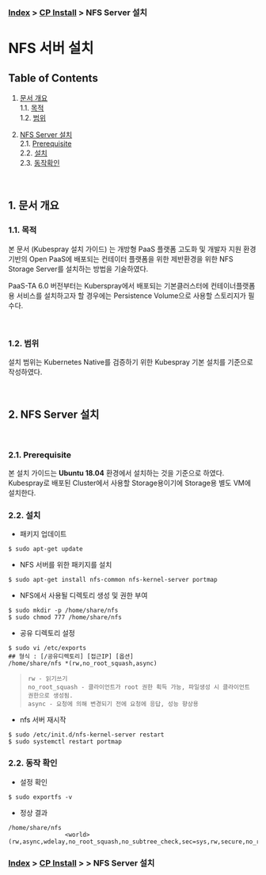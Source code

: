 ### [Index](https://github.com/PaaS-TA/Guide/blob/master/README.md) > [CP Install](https://github.com/PaaS-TA/paas-ta-container-platform/tree/master/install-guide) > NFS Server 설치


# NFS 서버 설치

## Table of Contents

1. [문서 개요](#1)  
  1.1. [목적](#1.1)  
  1.2. [범위](#1.2)  

2. [NFS Server 설치](#2)  
  2.1. [Prerequisite](#2.1)  
  2.2. [설치](#2.2)  
  2.3. [동작확인](#2.3)

<br>

## <div id='1'> 1. 문서 개요

### <div id='1.1'> 1.1. 목적
본 문서 (Kubespray 설치 가이드) 는 개방형 PaaS 플랫폼 고도화 및 개발자 지원 환경 기반의 Open PaaS에 배포되는 컨테이터 플랫폼을 위한 제반환경을 위한 NFS Storage Server를 설치하는 방법을 기술하였다.

PaaS-TA 6.0 버전부터는 Kuberspray에서 배포되는 기본클러스터에 컨테이너플랫폼용 서비스를 설치하고자 할 경우에는 Persistence Volume으로 사용할 스토리지가 필수다.

<br>

### <div id='1.2'> 1.2. 범위
설치 범위는 Kubernetes Native를 검증하기 위한 Kubespray 기본 설치를 기준으로 작성하였다.

<br>

## <div id='2'> 2. NFS Server 설치

<br>

### <div id='2.1'> 2.1. Prerequisite
본 설치 가이드는 **Ubuntu 18.04** 환경에서 설치하는 것을 기준으로 하였다. Kubespray로 배포된 Cluster에서 사용할 Storage용이기에 Storage용 별도 VM에 설치한다.


### <div id='2.2'> 2.2. 설치
- 패키지 업데이트
```
$ sudo apt-get update
```

- NFS 서버를 위한 패키지를 설치

```
$ sudo apt-get install nfs-common nfs-kernel-server portmap
```

- NFS에서 사용될 디렉토리 생성 및 권한 부여
```
$ sudo mkdir -p /home/share/nfs
$ sudo chmod 777 /home/share/nfs
```

- 공유 디렉토리 설정
```
$ sudo vi /etc/exports
## 형식 : [/공유디렉토리] [접근IP] [옵션]
/home/share/nfs *(rw,no_root_squash,async)
```
>`rw - 읽기쓰기` <br>
>       `no_root_squash - 클라이언트가 root 권한 획득 가능, 파일생성 시 클라이언트 권한으로 생성됨.`<br>
>       `async - 요청에 의해 변경되기 전에 요청에 응답, 성능 향상용`


- nfs 서버 재시작
```
$ sudo /etc/init.d/nfs-kernel-server restart
$ sudo systemctl restart portmap
```


### <div id='2.2'> 2.2. 동작 확인

- 설정 확인
```
$ sudo exportfs -v
```

- 정상 결과
```
/home/share/nfs
                <world>(rw,async,wdelay,no_root_squash,no_subtree_check,sec=sys,rw,secure,no_root_squash,no_all_squash)
```

### [Index](https://github.com/PaaS-TA/Guide/blob/master/README.md) > [CP Install](https://github.com/PaaS-TA/paas-ta-container-platform/tree/master/install-guide) > > NFS Server 설치
